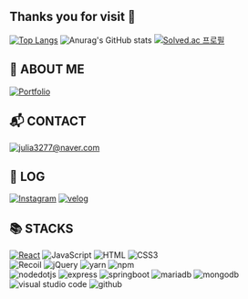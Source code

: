 ## Thanks you for visit 👋
[![Top Langs](https://github-readme-stats.vercel.app/api/top-langs/?username=zeonzeon-e&layout=compact)](https://github.com/zeonzeon-e/github-readme-stats)
![Anurag's GitHub stats](https://github-readme-stats.vercel.app/api?username=zeonzeon-e&show_icons=true&theme=shadow_blue&card_width=200&hide_title=true)
[![Solved.ac 프로필](http://mazassumnida.wtf/api/generate_badge?boj={mattie0713})](https://solved.ac/{handle})
## :floppy_disk: ABOUT ME
<a href = "https://humorous-bus-67c.notion.site/UI-UX-3797cf0bad8b40cca260debccf3930a1"><img alt="Portfolio" src ="https://img.shields.io/badge/Portfolio-000000.svg?&style=for-the-badge&logo=notion&logoColor=white" /></a>

## :mailbox_with_mail: CONTACT
<a href = ""><img alt="julia3277@naver.com" src ="https://img.shields.io/badge/julia3277@naver.com-399EE5.svg?&style=for-the-badge&logo=naver&logoColor=white" /></a>


## :speech_balloon: LOG
<a href = "https://www.instagram.com/ezh._.713/"> <img alt="Instagram" src ="https://img.shields.io/badge/Instagram-E4405F.svg?&style=for-the-badge&logo=Instagram&logoColor=white"/></a>
<a href = "https://velog.io/@zeonzeon-e/posts"> <img alt="velog" src ="https://img.shields.io/badge/velog-20C997.svg?&style=for-the-badge&logo=velog&logoColor=white"/></a>

## :books: STACKS
<a href = ""><img alt="React" src ="https://img.shields.io/badge/React-61DAFB.svg?&style=for-the-badge&logo=react&logoColor=black"/></a>
<img alt="JavaScript" src ="https://img.shields.io/badge/JavaScript-F7DF1E.svg?&style=for-the-badge&logo=JavaScript&logoColor=black"/>
<img alt="HTML" src ="https://img.shields.io/badge/HTML5-E34F26.svg?&style=for-the-badge&logo=HTML5&logoColor=white"/>
<img alt="CSS3" src ="https://img.shields.io/badge/CSS3-1572B6.svg?&style=for-the-badge&logo=CSS3&logoColor=white"/>
<br>
<img alt="Recoil" src ="https://img.shields.io/badge/Recoil-3578E5.svg?&style=for-the-badge&logo=Recoil&logoColor=white"/>
<img alt="jQuery" src ="https://img.shields.io/badge/jQuery-0769AD.svg?&style=for-the-badge&logo=jQuery&logoColor=white"/>
<img alt="yarn" src ="https://img.shields.io/badge/yarn-2C8EBB.svg?&style=for-the-badge&logo=yarn&logoColor=white"/>
<img alt="npm" src ="https://img.shields.io/badge/npm-CB3837.svg?&style=for-the-badge&logo=npm&logoColor=white"/>
<br>
<img alt="nodedotjs" src ="https://img.shields.io/badge/nodedotjs-339933.svg?&style=for-the-badge&logo=nodedotjs&logoColor=white"/>
<img alt="express" src ="https://img.shields.io/badge/express-000000.svg?&style=for-the-badge&logo=express&logoColor=white"/>
<img alt="springboot" src ="https://img.shields.io/badge/springboot-6DB33F.svg?&style=for-the-badge&logo=springboot&logoColor=white"/>
<img alt="mariadb" src ="https://img.shields.io/badge/mariadb-003545.svg?&style=for-the-badge&logo=mariadb&logoColor=white"/>
<img alt="mongodb" src ="https://img.shields.io/badge/mongodb-47A248.svg?&style=for-the-badge&logo=mongodb&logoColor=white"/>
<br>
<img alt="visual studio code" src ="https://img.shields.io/badge/visual%20studio%20code-007ACC.svg?&style=for-the-badge&logo=visualstudiocode&logoColor=white"/>
<img alt="github" src ="https://img.shields.io/badge/github-181717.svg?&style=for-the-badge&logo=github&logoColor=white"/>
